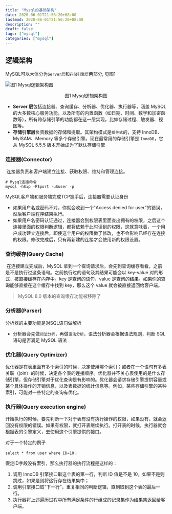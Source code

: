 ```yaml
---
title: "Mysql的基础架构"
date: 2020-06-01T21:56:20+08:00
lastmod: 2020-06-01T21:56:20+08:00
description: ""
draft: false
tags: ["mysql"]
categories: ["mysql"]
---
```


## 逻辑架构
MySQL可以大体分为`Server层`和`存储引擎层`两部分, 见图1

![图1 Mysql逻辑架构图](../../../../images/Mysql逻辑架构图.png)

<div style="text-align: center;">图1 Mysql逻辑架构图</div>


* **Server 层**包括连接器、查询缓存、分析器、优化器、执行器等，涵盖 MySQL 的大多数核心服务功能，以及所有的内置函数（如日期、时间、数学和加密函数等），所有跨存储引擎的功能都在这一层实现，比如存储过程、触发器、视图等。
* **存储引擎层**负责数据的存储和提取。其架构模式是`插件式`的，支持 InnoDB、MyISAM、Memory 等多个存储引擎。现在最常用的存储引擎是 `InnoDB`，它从 MySQL 5.5.5 版本开始成为了默认存储引擎

### 连接器(Connector)

​		连接器负责和客户端建立连接、获取权限、维持和管理连接。

```mysql
# Mysql连接命令
mysql -h$ip -P$port -u$user -p
```

MySQL客户端和服务端完成TCP握手后，连接器需要认证身份

- 如果用户名或密码不对，你就会收到一个"Access denied for user"的错误，然后客户端程序结束执行。
- 如果用户名密码认证通过，连接器会到权限表里面查出拥有的权限，之后这个连接里面的权限判断逻辑，都将依赖于此时读到的权限，这就意味着，一个用户成功建立连接后，即使这个用户的权限做了修改，也不会影响已经存在连接的权限。修改完成后，只有再新建的连接才会使用新的权限设置。

### 查询缓存(Query Cache)

​		在连接建立完成后，MySQL 拿到一个查询请求后，会先到查询缓存看看，之前是不是执行过这条语句。之前执行过的语句及其结果可能会以 key-value 对的形式，被直接缓存在内存中。key 是查询的语句，value 是查询的结果。如果你的查询能够直接在这个缓存中找到 key，那么这个 value 就会被直接返回给客户端。

> MySQL 8.0 版本的查询缓存功能被移除了



### 分析器(Parser)

分析器的主要功能是对SQL语句做解析

* 分析器会先做`词法分析`，再做`语法分析`，语法分析器会根据语法规则，判断 SQL 语句是否满足 MySQL 语法



### 优化器(Query Optimizer)

​		优化器是在表里面有多个索引的时候，决定使用哪个索引；或者在一个语句有多表关联（join）的时候，决定各个表的连接顺序。优化器并不关心表使用的是什么存储引擎，但存储引擎对于优化查询是有影响的。优化器会请求存储引擎提供容量或某个具体操作的开销信息，以及表数据的统计信息等。例如，某些存储引擎的某种索引，可能对一些特定的查询有优化。



### 执行器(Query execution engine)

​		开始执行的时候，要先判断一下对于表有没有执行操作的权限，如果没有，就会返回没有权限的错误。如果有权限，就打开表继续执行。打开表的时候，执行器就会根据表的引擎定义，去使用这个引擎提供的接口。



对于一个特定的例子

```mysql
select * from user where ID=10；
```

假定ID字段没有索引，那么执行器的执行流程是这样的：

1. 调用 InnoDB 引擎接口取这个表的第一行，判断 ID 值是不是 10，如果不是则跳过，如果是则将这行存在结果集中；
2. 调用引擎接口取“下一行”，重复相同的判断逻辑，直到取到这个表的最后一行。
3. 执行器将上述遍历过程中所有满足条件的行组成的记录集作为结果集返回给客户端。

